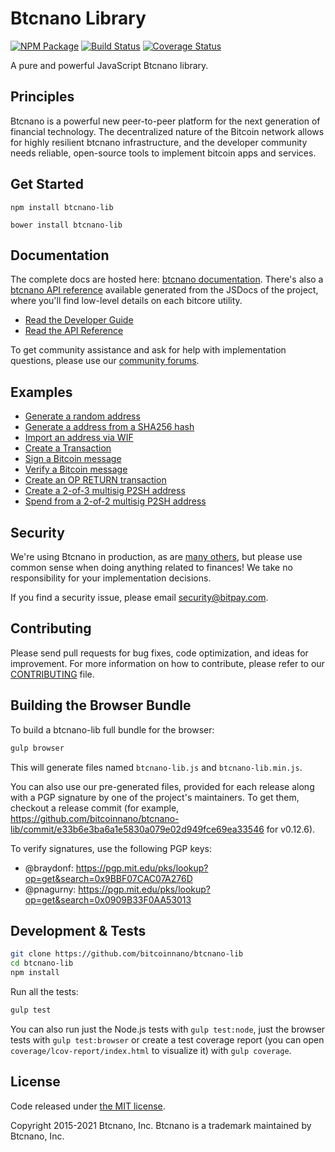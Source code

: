 Btcnano Library
=======

[![NPM Package](https://img.shields.io/npm/v/bitcore-lib.svg?style=flat-square)](https://www.npmjs.org/package/btcnano-lib)
[![Build Status](https://img.shields.io/travis/bitpay/bitcore-lib.svg?branch=master&style=flat-square)](https://travis-ci.org/bitcoinnano/btcnano-lib)
[![Coverage Status](https://img.shields.io/coveralls/bitpay/bitcore-lib.svg?style=flat-square)](https://coveralls.io/r/bitcoinnano/btcnano-lib)

A pure and powerful JavaScript Btcnano library.

## Principles

Btcnano is a powerful new peer-to-peer platform for the next generation of financial technology. The decentralized nature of the Bitcoin network allows for highly resilient btcnano infrastructure, and the developer community needs reliable, open-source tools to implement bitcoin apps and services.

## Get Started

```
npm install btcnano-lib
```

```
bower install btcnano-lib
```

## Documentation

The complete docs are hosted here: [btcnano documentation](http://bitcore.io/guide/). There's also a [btcnano API reference](http://bitcore.io/api/) available generated from the JSDocs of the project, where you'll find low-level details on each bitcore utility.

- [Read the Developer Guide](http://bitcore.io/guide/)
- [Read the API Reference](http://bitcore.io/api/)

To get community assistance and ask for help with implementation questions, please use our [community forums](https://forum.bitcore.io/).

## Examples

* [Generate a random address](https://github.com/bitcoinnano/btcnano-lib/blob/master/docs/examples.md#generate-a-random-address)
* [Generate a address from a SHA256 hash](https://github.com/bitcoinnano/btcnano-lib/blob/master/docs/examples.md#generate-a-address-from-a-sha256-hash)
* [Import an address via WIF](https://github.com/bitcoinnano/btcnano-lib/blob/master/docs/examples.md#import-an-address-via-wif)
* [Create a Transaction](https://github.com/bitcoinnano/btcnano-lib/blob/master/docs/examples.md#create-a-transaction)
* [Sign a Bitcoin message](https://github.com/bitcoinnano/btcnano-lib/blob/master/docs/examples.md#sign-a-bitcoin-message)
* [Verify a Bitcoin message](https://github.com/bitcoinnano/btcnano-lib/blob/master/docs/examples.md#verify-a-bitcoin-message)
* [Create an OP RETURN transaction](https://github.com/bitcoinnano/btcnano-lib/blob/master/docs/examples.md#create-an-op-return-transaction)
* [Create a 2-of-3 multisig P2SH address](https://github.com/bitcoinnano/btcnano-lib/blob/master/docs/examples.md#create-a-2-of-3-multisig-p2sh-address)
* [Spend from a 2-of-2 multisig P2SH address](https://github.com/bitcoinnano/btcnano-lib/blob/master/docs/examples.md#spend-from-a-2-of-2-multisig-p2sh-address)


## Security

We're using Btcnano in production, as are [many others](http://bitcore.io#projects), but please use common sense when doing anything related to finances! We take no responsibility for your implementation decisions.

If you find a security issue, please email security@bitpay.com.

## Contributing

Please send pull requests for bug fixes, code optimization, and ideas for improvement. For more information on how to contribute, please refer to our [CONTRIBUTING](https://github.com/bitcoinnano/btcnano-lib/blob/master/CONTRIBUTING.md) file.

## Building the Browser Bundle

To build a btcnano-lib full bundle for the browser:

```sh
gulp browser
```

This will generate files named `btcnano-lib.js` and `btcnano-lib.min.js`.

You can also use our pre-generated files, provided for each release along with a PGP signature by one of the project's maintainers. To get them, checkout a release commit (for example, https://github.com/bitcoinnano/btcnano-lib/commit/e33b6e3ba6a1e5830a079e02d949fce69ea33546 for v0.12.6).

To verify signatures, use the following PGP keys:
- @braydonf: https://pgp.mit.edu/pks/lookup?op=get&search=0x9BBF07CAC07A276D
- @pnagurny: https://pgp.mit.edu/pks/lookup?op=get&search=0x0909B33F0AA53013

## Development & Tests

```sh
git clone https://github.com/bitcoinnano/btcnano-lib
cd btcnano-lib
npm install
```

Run all the tests:

```sh
gulp test
```

You can also run just the Node.js tests with `gulp test:node`, just the browser tests with `gulp test:browser`
or create a test coverage report (you can open `coverage/lcov-report/index.html` to visualize it) with `gulp coverage`.

## License

Code released under [the MIT license](https://github.com/bitcoinnano/btcnano-lib/blob/master/LICENSE).

Copyright 2015-2021 Btcnano, Inc. Btcnano is a trademark maintained by Btcnano, Inc.
